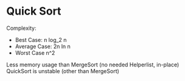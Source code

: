 # Quick Sort

Complexity:

- Best Case: n log_2 n
- Average Case: 2n ln n
- Worst Case n^2

Less memory usage than MergeSort (no needed Helperlist, in-place)
QuickSort is unstable (other than MergeSort)
